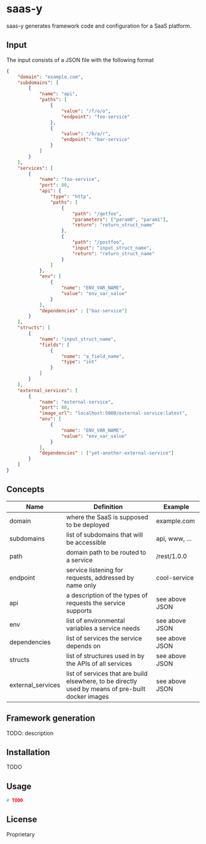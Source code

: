 # saas-y
saas-y generates framework code and configuration for a SaaS platform.

## Input
The input consists of a JSON file with the following format
```json
{
    "domain": "example.com",
    "subdomains": [
        {
            "name": "api",
            "paths": [
                {
                    "value": "/f/o/o",
                    "endpoint": "foo-service"
                },
                {
                    "value": "/b/a/r",
                    "endpoint": "bar-service"
                }
            ]
        }
    ],
    "services": [
        {
            "name": "foo-service",
            "port": 80,
            "api": {
                "type": "http",
                "paths": [
                    {
                        "path": "/getfoo",
                        "parameters": ["param0", "param1"],
                        "return": "return_struct_name"
                    },
                    {
                        "path": "/postfoo",
                        "input": "input_struct_name",
                        "return": "return_struct_name"
                    }
                ]
            },
            "env": [
                {
                    "name": "ENV_VAR_NAME",
                    "value": "env_var_value"
                }
            ],
            "dependencies" : ["baz-service"]
        }
    ],
    "structs": [
        {
            "name": "input_struct_name",
            "fields": [
                {
                    "name": "a_field_name",
                    "type": "int"
                }
            ]
        }
    ],
    "external_services": [
        {
            "name": "external-service",
            "port": 80,
            "image_url": "localhost:5000/external-service:latest",
            "env": [
                {
                    "name": "ENV_VAR_NAME",
                    "value": "env_var_value"
                }
            ],
            "dependencies" : ["yet-another-external-service"]
        }
    ]
}
```

## Concepts
| Name | Definition | Example |
| ---- | ---------- | ------- |
| domain | where the SaaS is supposed to be deployed | example.com |
| subdomains | list of subdomains that will be accessible | api, www, ... |
| path | domain path to be routed to a service | /rest/1.0.0 |
| endpoint | service listening for requests, addressed by name only | cool-service |
| api | a description of the types of requests the service supports | see above JSON |
| env | list of environmental variables a service needs | see above JSON |
| dependencies | list of services the service depends on | see above JSON |
| structs | list of structures used in by the APIs of all services | see above JSON |
| external_services | list of services that are build elsewhere, to be directly used by means of pre-built docker images | see above JSON |

## Framework generation
TODO: description


## Installation
TODO

## Usage
```bash
# TODO
```

## License
Proprietary
